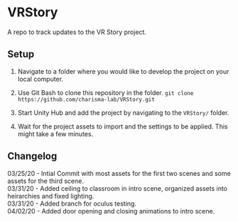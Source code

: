 # VRStory

A repo to track updates to the VR Story project.


## Setup
1. Navigate to a folder where you would like to develop the project on your local computer.

2. Use Git Bash to clone this repository in the folder.
  ```git clone https://github.com/charisma-lab/VRStory.git```
  
3. Start Unity Hub and add the project by navigating to the `VRStory/` folder.

4. Wait for the project assets to import and the settings to be applied. This might take a few minutes.


## Changelog
03/25/20 - Intial Commit with most assets for the first two scenes and some assets for the third scene.  
03/31/20 - Added ceiling to classroom in intro scene, organized assets into heirarchies and fixed lighting.  
03/31/20 - Added branch for oculus testing.  
04/02/20 - Added door opening and closing animations to intro scene.  
